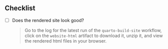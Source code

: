 <!-- Write a brief description of your changes -->

## Checklist

- [ ] Does the rendered site look good?
  > Go to the log for the latest run of the `quarto-build-site` workflow,
  > click on the `website-html` artifact to download it, unzip it, and view
  > the rendered html files in your browser.
